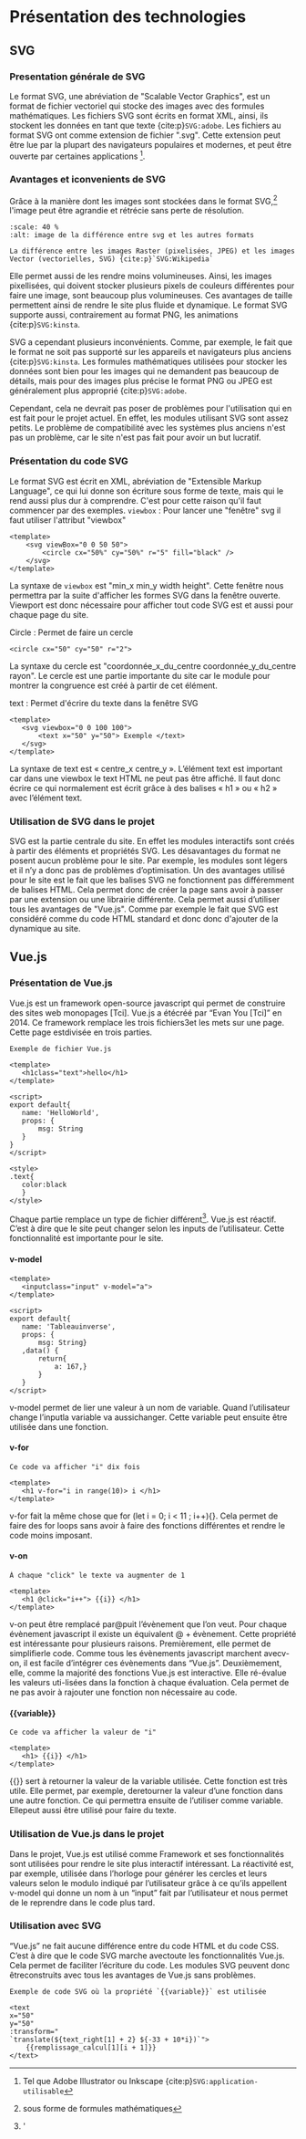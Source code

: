 # Présentation des technologies

## SVG

### Presentation générale de SVG
Le format SVG, une abréviation de "Scalable Vector Graphics", est un format de fichier vectoriel qui stocke des images avec des formules mathématiques. Les fichiers SVG sont écrits en format XML, ainsi, ils stockent les données en tant que texte {cite:p}`SVG:adobe`. Les fichiers au format SVG ont comme extension de fichier ".svg". Cette extension peut être lue par la plupart des navigateurs populaires et modernes, et peut être ouverte par certaines applications [^myref]. 
### Avantages et iconvenients de SVG
Grâce à la manière dont les images sont stockées dans le format SVG,[^myref1] l'image peut être agrandie et rétrécie sans perte de résolution.
```{figure} img/SVG_photo_exemple.png
:scale: 40 %
:alt: image de la différence entre svg et les autres formats 

La différence entre les images Raster (pixelisées, JPEG) et les images Vector (vectorielles, SVG) {cite:p}`SVG:Wikipedia`
```
Elle permet aussi de les rendre moins volumineuses. Ainsi, les images pixellisées, qui doivent stocker plusieurs pixels de couleurs différentes pour faire une image, sont beaucoup plus volumineuses. Ces avantages de taille permettent ainsi de rendre le site plus fluide et dynamique. Le format SVG supporte aussi, contrairement au format PNG, les animations {cite:p}`SVG:kinsta`. 

SVG a cependant plusieurs inconvénients.
Comme, par exemple, le fait que le format ne soit pas supporté sur les appareils et navigateurs plus anciens {cite:p}`SVG:kinsta`. Les formules mathématiques utilisées pour stocker les données sont bien pour les images qui ne demandent pas beaucoup de détails, mais pour des images plus précise le format PNG ou JPEG est généralement plus approprié {cite:p}`SVG:adobe`.

Cependant, cela ne devrait pas poser de problèmes pour l'utilisation qui en est fait pour le projet actuel. En effet, les modules utilisant SVG sont assez petits. Le problème de compatibilité avec les systèmes plus anciens n'est pas un problème, car le site n'est pas fait pour avoir un but lucratif.
### Présentation du code SVG 
Le format SVG est écrit en XML, abréviation de "Extensible Markup Language", ce qui lui donne son écriture sous forme de texte, mais qui le rend aussi plus dur à comprendre. C'est pour cette raison qu'il faut commencer par des exemples.
`viewbox` :
Pour lancer une "fenêtre" svg il faut utiliser l'attribut "viewbox"
```{code-block} HTML
<template>
    <svg viewBox="0 0 50 50">
        <circle cx="50%" cy="50%" r="5" fill="black" />
    </svg>
</template>
```
La syntaxe de `viewbox` est "min_x min_y width height". Cette fenêtre nous permettra par la suite d'afficher les formes SVG dans la fenêtre ouverte. Viewport est donc nécessaire pour afficher tout code SVG est et aussi pour chaque page du site.

Circle : Permet de faire un cercle
```{code-block} HTML
<circle cx="50" cy="50" r="2">
```
La syntaxe du cercle est "coordonnée_x_du_centre coordonnée_y_du_centre rayon". Le cercle est une partie importante du site car le module pour montrer la congruence est créé à partir de cet élément.

text : Permet d'écrire du texte dans la fenêtre SVG
 ```{code-block} HTML
<template>
    <svg viewbox="0 0 100 100">
        <text x="50" y="50"> Exemple </text>
    </svg>
</template>
```
La syntaxe de text est « centre_x centre_y ». L’élément text est important car dans une viewbox le text HTML ne peut pas être affiché. Il faut donc écrire ce qui normalement est écrit grâce à des balises « h1 » ou « h2 » avec l’élément text. 
### Utilisation de SVG dans le projet
SVG est la partie centrale du site. En effet les modules interactifs sont créés à partir des éléments et propriétés SVG. Les désavantages du format ne posent aucun problème pour le site. Par exemple, les modules sont légers et il n’y a donc pas de problèmes d’optimisation. Un des avantages utilisé pour le site est le fait que les balises SVG ne fonctionnent pas différemment de balises HTML. Cela permet donc de créer la page sans avoir à passer par une extension ou une librairie différente. Cela permet aussi d’utiliser tous les avantages de "Vue.js". Comme par exemple le fait que SVG est considéré comme du code HTML standard et donc donc d'ajouter de la dynamique au site.
## Vue.js

### Présentation de Vue.js
Vue.js est un framework open-source javascript qui permet de construire des sites web monopages [Tci]. Vue.js a étécréé par “Evan You [Tci]” en 2014. Ce framework remplace les trois fichiers3et les mets sur une page. Cette page estdivisée en trois parties.
 ```{code-block} HTML
Exemple de fichier Vue.js

<template>
    <h1class="text">hello</h1>
</template>

<script>
export default{
    name: 'HelloWorld',
    props: {
        msg: String
    }
}
</script>

<style>
.text{
    color:black
    }
</style>
```
Chaque partie remplace un type de fichier différent[^myref3]. Vue.js est réactif. C’est à dire que le site peut changer selon les inputs de l’utilisateur. Cette fonctionnalité est importante pour le site.
#### v-model
 ```{code-block} HTML
<template>
    <inputclass="input" v-model="a">
</template>

<script>
export default{
    name: 'Tableauinverse',
    props: {
        msg: String}
    ,data() {
        return{
            a: 167,}
        }
    }
</script>
```
v-model permet de lier une valeur à un nom de variable. Quand l’utilisateur change l’inputla variable va aussichanger. Cette variable peut ensuite être utilisée dans une fonction.
#### v-for
 ```{code-block} HTML
Ce code va afficher "i" dix fois

<template>
    <h1 v-for="i in range(10)> i </h1>
</template>
```
v-for fait la même chose que for (let i = 0; i < 11 ; i++){}. Cela permet de faire des for loops sans avoir à faire des fonctions différentes et rendre le code moins imposant.
#### v-on
 ```{code-block} HTML
 À chaque "click" le texte va augmenter de 1

<template>
    <h1 @click="i++"> {{i}} </h1>
</template>
```
v-on peut être remplacé par@puit l’évènement que l’on veut. Pour chaque évènement javascript il existe un équivalent @ + évènement. Cette propriété est intéressante pour plusieurs raisons. Premièrement, elle permet de simplifierle code. Comme tous les évènements javascript marchent avecv-on, il est facile d’intégrer ces évènements dans “Vue.js”. Deuxièmement, elle, comme la majorité des fonctions Vue.js est interactive. Elle ré-évalue les valeurs uti-lisées dans la fonction à chaque évaluation. Cela permet de ne pas avoir à rajouter une fonction non nécessaire au code.

#### {{variable}}
 ```{code-block} HTML
Ce code va afficher la valeur de "i"

<template>
    <h1> {{i}} </h1>
</template>
```
{{}} sert  à  retourner  la  valeur  de  la  variable  utilisée.  Cette  fonction  est  très  utile.  Elle  permet,  par  exemple,  deretourner la valeur d’une fonction dans une autre fonction. Ce qui permettra ensuite de l’utiliser comme variable. Ellepeut aussi être utilisé pour faire du texte.
### Utilisation de Vue.js dans le projet
Dans le projet, Vue.js est utilisé comme Framework et ses fonctionnalités sont utilisées pour rendre le site plus interactif intéressant. La réactivité est, par exemple, utilisée dans l’horloge pour générer les cercles et leurs valeurs selon le modulo indiqué par l’utilisateur grâce à ce qu’ils appellent v-model qui donne un nom à un “input” fait par l’utilisateur et nous permet de le reprendre dans le code plus tard.
### Utilisation avec SVG
“Vue.js” ne fait aucune différence entre du code HTML et du code CSS. C’est à dire que le code SVG marche avectoute  les  fonctionnalités  Vue.js.  Cela  permet  de  faciliter  l’écriture  du  code.  Les  modules  SVG  peuvent  donc  êtreconstruits avec tous les avantages de Vue.js sans problèmes.
```{code-block} HTML
Exemple de code SVG où la propriété `{{variable}}` est utilisée

<text
x="50"
y="50"
:transform="
`translate(${text_right[1] + 2} ${-33 + 10*i})`">
    {{remplissage_calcul[1][i + 1]}}
</text>
```
[^myref]: Tel que Adobe Illustrator ou Inkscape {cite:p}`SVG:application-utilisable`
[^myref1]: sous forme de formules mathématiques
[^myref2]: "fill" permettra d'écrire le texte en blanc. "font-size" permet de changer la taille du text. "transform" permet de changer la position du texte
[^myref3]: '<template>' remplace le fichier HTML,<script>le fichier Javascript et<style>le fichier CSS
